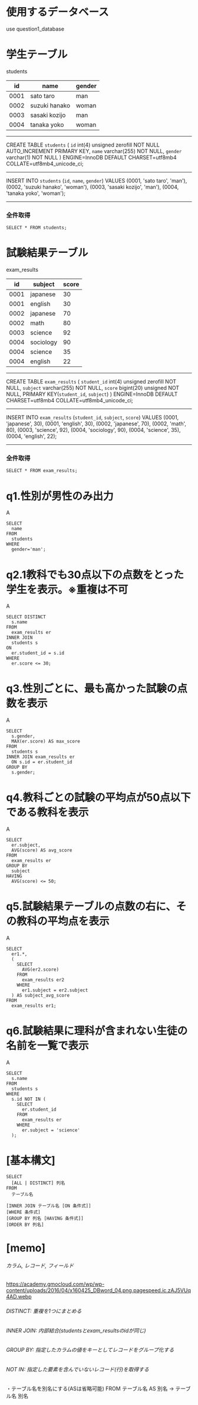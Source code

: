 
# 使用するデータベース
use question1_database

# 学生テーブル
students

| id   | name          | gender |
| ---- | ----          | ----   |
| 0001 | sato taro     | man    |
| 0002 | suzuki hanako | woman  |
| 0003 | sasaki kozijo | man    |
| 0004 | tanaka yoko   | woman  |

------------------------------------------------
CREATE TABLE `students` (
  `id` int(4) unsigned zerofill NOT NULL AUTO_INCREMENT PRIMARY KEY,
  `name` varchar(255) NOT NULL,
  `gender` varchar(1) NOT NULL
) ENGINE=InnoDB DEFAULT CHARSET=utf8mb4 COLLATE=utf8mb4_unicode_ci;

------------------------------------------------

INSERT INTO `students` (`id`, `name`, `gender`)
VALUES
  (0001, 'sato taro', 'man'),
  (0002, 'suzuki hanako', 'woman'),
  (0003, 'sasaki kozijo', 'man'),
  (0004, 'tanaka yoko', 'woman');

------------------------------------------------

### 全件取得
```
SELECT * FROM students;
```

# 試験結果テーブル
exam_results

| id   | subject   | score |
| ---- | ----      | ----  |
| 0001 | japanese  | 30    |
| 0001 | english   | 30    |
| 0002 | japanese  | 70    |
| 0002 | math      | 80    |
| 0003 | science   | 92    |
| 0004 | sociology | 90    |
| 0004 | science   | 35    |
| 0004 | english   | 22    |

------------------------------------------------
CREATE TABLE `exam_results` (
  `student_id` int(4) unsigned zerofill NOT NULL,
  `subject` varchar(255) NOT NULL,
  `score` bigint(20) unsigned NOT NULL,
  PRIMARY KEY(`student_id`, `subject`)
) ENGINE=InnoDB DEFAULT CHARSET=utf8mb4 COLLATE=utf8mb4_unicode_ci;

------------------------------------------------

INSERT INTO `exam_results` (`student_id`, `subject`, `score`)
VALUES
  (0001, 'japanese', 30),
  (0001, 'english', 30),
  (0002, 'japanese', 70),
  (0002, 'math', 80),
  (0003, 'science', 92),
  (0004, 'sociology', 90),
  (0004, 'science', 35),
  (0004, 'english', 22);

------------------------------------------------

### 全件取得
```
SELECT * FROM exam_results;
```

# q1.性別が男性のみ出力

A
```
SELECT
  name
FROM
  students
WHERE
  gender='man';
```

# q2.1教科でも30点以下の点数をとった学生を表示。※重複は不可

A
```
SELECT DISTINCT
  s.name
FROM
  exam_results er
INNER JOIN
  students s
ON
  er.student_id = s.id
WHERE
  er.score <= 30;
```

# q3.性別ごとに、最も高かった試験の点数を表示

A
```
SELECT
  s.gender,
  MAX(er.score) AS max_score
FROM
  students s
INNER JOIN exam_results er
  ON s.id = er.student_id
GROUP BY
  s.gender;
```

# q4.教科ごとの試験の平均点が50点以下である教科を表示

A
```
SELECT
  er.subject,
  AVG(score) AS avg_score
FROM
  exam_results er
GROUP BY
  subject
HAVING
  AVG(score) <= 50;
```

# q5.試験結果テーブルの点数の右に、その教科の平均点を表示

A
```
SELECT
  er1.*,
  (
    SELECT
      AVG(er2.score)
    FROM
      exam_results er2
    WHERE
      er1.subject = er2.subject
  ) AS subject_avg_score
FROM
  exam_results er1;
```

# q6.試験結果に理科が含まれない生徒の名前を一覧で表示

A
```
SELECT
  s.name
FROM
  students s
WHERE
  s.id NOT IN (
    SELECT
      er.student_id
    FROM
      exam_results er
    WHERE
      er.subject = 'science'
  );
```


# [基本構文]
```
SELECT
  [ALL | DISTINCT] 列名
FROM
  テーブル名

[INNER JOIN テーブル名 [ON 条件式]]
[WHERE 条件式]
[GROUP BY 列名 [HAVING 条件式]]
[ORDER BY 列名]
```


# [memo]
###### カラム, レコード, フィールド
https://academy.gmocloud.com/wp/wp-content/uploads/2016/04/x160425_DBword_04.png.pagespeed.ic.zAJ5VUq4AD.webp

###### DISTINCT: 重複を1つにまとめる

###### INNER JOIN: 内部結合(studentsとexam_resultsのidが同じ)

###### GROUP BY: 指定したカラムの値をキーとしてレコードをグループ化する

###### NOT IN: 指定した要素を含んでいないレコード(行)を取得する

・テーブル名を別名にする(ASは省略可能)
FROM
  テーブル名 AS 別名
    → テーブル名 別名
